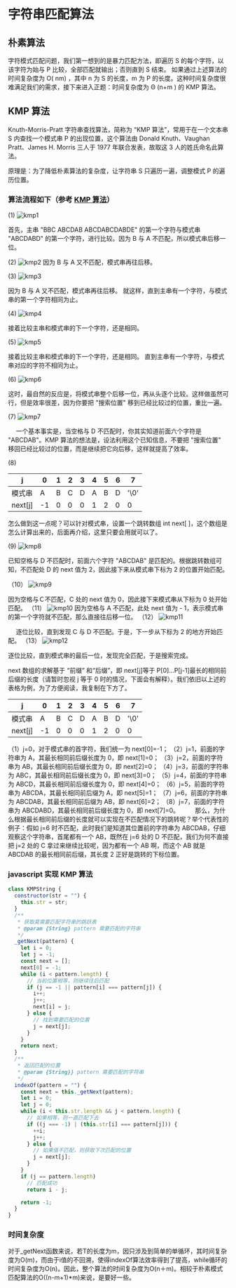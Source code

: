 # 字符串匹配算法

## 朴素算法

字符模式匹配问题，我们第一想到的是暴力匹配方法，即遍历 S 的每个字符，以该字符为始与 P 比较，全部匹配就输出；否则直到 S 结束。
如果通过上述算法的时间复杂度为 O( nm) ，其中 n 为 S 的长度，m 为 P 的长度。这种时间复杂度很难满足我们的需求，接下来进入正题：时间复杂度为 Θ (n+m ) 的 KMP 算法。

## KMP 算法

Knuth-Morris-Pratt 字符串查找算法，简称为 “KMP 算法”，常用于在一个文本串 S 内查找一个模式串 P 的出现位置，这个算法由 Donald Knuth、Vaughan Pratt、James H. Morris 三人于 1977 年联合发表，故取这 3 人的姓氏命名此算法。

原理是：为了降低朴素算法的复杂度，让字符串 S 只遍历一遍，调整模式 P 的遍历位置。

### 算法流程如下（参考 [KMP 算法](https://juejin.im/entry/58edc67461ff4b006925d2e9)）

(1)
![kmp1](../images/kmp1.png?raw=true)

首先，主串 "BBC ABCDAB ABCDABCDABDE" 的第一个字符与模式串 "ABCDABD" 的第一个字符，进行比较。因为 B 与 A 不匹配，所以模式串后移一位。

(2)
![kmp2](../images/kmp2.png?raw=true)
因为 B 与 A 又不匹配，模式串再往后移。

(3)
![kmp3](../images/kmp3.png?raw=true)

因为 B 与 A 又不匹配，模式串再往后移。
就这样，直到主串有一个字符，与模式串的第一个字符相同为止。

(4)
![kmp4](../images/kmp4.png?raw=true)

接着比较主串和模式串的下一个字符，还是相同。

(5)
![kmp5](../images/kmp5.png?raw=true)

接着比较主串和模式串的下一个字符，还是相同。
直到主串有一个字符，与模式串对应的字符不相同为止。

(6)
![kmp6](../images/kmp6.png?raw=true)

这时，最自然的反应是，将模式串整个后移一位，再从头逐个比较。这样做虽然可行，但是效率很差，因为你要把 "搜索位置" 移到已经比较过的位置，重比一遍。

(7)
![kmp7](../images/kmp7.png?raw=true)

  一个基本事实是，当空格与 D 不匹配时，你其实知道前面六个字符是 "ABCDAB"。KMP 算法的想法是，设法利用这个已知信息，不要把 "搜索位置" 移回已经比较过的位置，而是继续把它向后移，这样就提高了效率。

(8)

| j | 0 | 1 | 2 | 3 | 4 | 5 | 6 | 7 |
| ------- | --- | --- | --- | --- | --- | --- | --- | ---- |
| 模式串 | A | B | C | D | A | B | D | '\0' |
| next[j] | -1 | 0 | 0 | 0 | 1 | 2 | 0 | 0 |

怎么做到这一点呢？可以针对模式串，设置一个跳转数组 int next[ ]，这个数组是怎么计算出来的，后面再介绍，这里只要会用就可以了。

(9)
![kmp8](../images/kmp8.png?raw=true)

已知空格与 D 不匹配时，前面六个字符 "ABCDAB" 是匹配的。根据跳转数组可知，不匹配处 D 的 next 值为 2，因此接下来从模式串下标为 2 的位置开始匹配。

（10）
![kmp9](../images/kmp9.png?raw=true)

因为空格与Ｃ不匹配，C 处的 next 值为 0，因此接下来模式串从下标为 0 处开始匹配。
（11）
![kmp10](../images/kmp10.png?raw=true)
因为空格与 A 不匹配，此处 next 值为 - 1，表示模式串的第一个字符就不匹配，那么直接往后移一位。
（12）
![kmp11](../images/kmp11.png?raw=true)

  逐位比较，直到发现 C 与 D 不匹配。于是，下一步从下标为 2 的地方开始匹配。
（13）
![kmp12](../images/kmp12.png?raw=true)

逐位比较，直到模式串的最后一位，发现完全匹配，于是搜索完成。

next 数组的求解基于 “前缀” 和“后缀”，即 next[j]等于 P[0]...P[j-1]最长的相同前后缀的长度（请暂时忽视 j 等于 0 时的情况，下面会有解释）。我们依旧以上述的表格为例，为了方便阅读，我复制在下方了。

| j       | 0   | 1   | 2   | 3   | 4   | 5   | 6   | 7    |
| ------- | --- | --- | --- | --- | --- | --- | --- | ---- |
| 模式串  | A   | B   | C   | D   | A   | B   | D   | '\0' |
| next[j] | -1  | 0   | 0   | 0   | 1   | 2   | 0   | 0    |

（1）j=0，对于模式串的首字符，我们统一为 next[0]=-1；
（2）j=1，前面的字符串为 A，其最长相同前后缀长度为 0，即 next[1]=0；
（3）j=2，前面的字符串为 AB，其最长相同前后缀长度为 0，即 next[2]=0；
（4）j=3，前面的字符串为 ABC，其最长相同前后缀长度为 0，即 next[3]=0；
（5）j=4，前面的字符串为 ABCD，其最长相同前后缀长度为 0，即 next[4]=0；
（6）j=5，前面的字符串为 ABCDA，其最长相同前后缀为 A，即 next[5]=1；
（7）j=6，前面的字符串为 ABCDAB，其最长相同前后缀为 AB，即 next[6]=2；
（8）j=7，前面的字符串为 ABCDABD，其最长相同前后缀长度为 0，即 next[7]=0。
   那么，为什么根据最长相同前后缀的长度就可以实现在不匹配情况下的跳转呢？举个代表性的例子：假如 j=6 时不匹配，此时我们是知道其位置前的字符串为 ABCDAB，仔细观察这个字符串，首尾都有一个 AB，既然在 j=6 处的 D 不匹配，我们为何不直接把 j=2 处的 C 拿过来继续比较呢，因为都有一个 AB 啊，而这个 AB 就是 ABCDAB 的最长相同前后缀，其长度 2 正好是跳转的下标位置。

### javascript 实现 KMP 算法

```js
class KMPString {
  constructor(str = "") {
    this.str = str;
  }
  /**
   * 获取莫需要匹配字符串的跳跃表
   * @param {String} pattern 需要匹配的字符串
   */
  _getNext(pattern) {
    let i = 0;
    let j = -1;
    const next = [];
    next[0] = -1;
    while (i < pattern.length) {
      // 当前位置相等，则继续往后匹配
      if (j == -1 || pattern[i] === pattern[j]) {
        i++;
        j++;
        next[i] = j;
      } else {
        // 找到需要匹配的位置
        j = next[j];
      }
    }
    return next;
  }
  /**
   * 返回匹配的位置
   * @param {String}} pattern 需要匹配的字符串
   */
  indexOf(pattern = "") {
    const next = this._getNext(pattern);
    let i = 0;
    let j = 0;
    while (i < this.str.length && j < pattern.length) {
      // 如果相等，则一直匹配下去
      if ((j === -1) | (this.str[i] === pattern[j])) {
        ++i;
        j++;
      } else {
        // 如果值不匹配，则获取下次匹配的位置
        j = next[j];
      }
    }
    if (j == pattern.length)
      // 匹配成功
      return i - j;

    return -1;
  }
}
```

### 时间复杂度

对于_getNext函数来说，若T的长度为m，因只涉及到简单的单循环，其时间复杂度为O(m)，而由于i值的不回溯，使得indexOf算法效率得到了提高，while循环的时间复杂度为O(n)。因此，整个算法的时间复杂度为O(n＋m)。相较于朴素模式匹配算法的O((n-m+1)*m)来说，是要好一些。